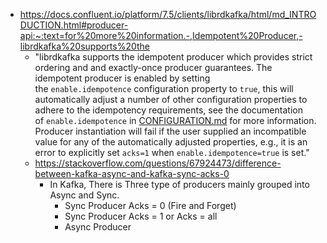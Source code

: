 - https://docs.confluent.io/platform/7.5/clients/librdkafka/html/md_INTRODUCTION.html#producer-api:~:text=for%20more%20information.-,Idempotent%20Producer,-librdkafka%20supports%20the
	- "librdkafka supports the idempotent producer which provides strict ordering and and exactly-once producer guarantees. The idempotent producer is enabled by setting the `enable.idempotence` configuration property to `true`, this will automatically adjust a number of other configuration properties to adhere to the idempotency requirements, see the documentation of `enable.idempotence` in [CONFIGURATION.md](https://docs.confluent.io/platform/7.5/clients/librdkafka/html/md_CONFIGURATION.html) for more information. Producer instantiation will fail if the user supplied an incompatible value for any of the automatically adjusted properties, e.g., it is an error to explicitly set `acks=1` when `enable.idempotence=true` is set."
	- https://stackoverflow.com/questions/67924473/difference-between-kafka-async-and-kafka-sync-acks-0
		- In Kafka, There is Three type of producers mainly grouped into Async and Sync.
			- Sync Producer Acks = 0 (Fire and Forget)
			- Sync Producer Acks = 1 or Acks = all
			- Async Producer
